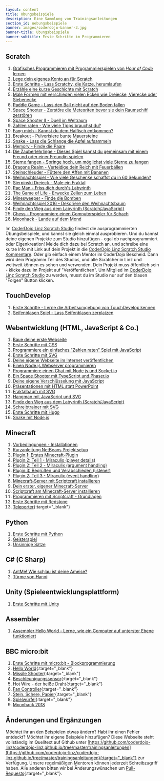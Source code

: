 ```yaml
---
layout: content
title: Übungsbeispiele
description: Eine Sammlung von Trainingsanleitungen
section_id: uebungsbeispiele
banner: images/coderdojo-banner-3.jpg
banner-title: Übungsbeispiele
banner-subtitle: Erste Schritte im Programmieren
---
```


## Scratch

1. [Grafisches Programmieren mit Programmierspielen von *Hour of Code* lernen](/trainingsanleitungen/scratch/hour-of-code.html)
1. [Lege dein eigenes Konto an für Scratch](/trainingsanleitungen/scratch/scratch-konto-anlegen.html)
1. [Erste Schritte - Lass Scratchy, die Katze, herumlaufen](/trainingsanleitungen/scratch/scratch-erste-schritte.html)
1. [Erzähle eine kurze Geschichte mit Scratch](/trainingsanleitungen/scratch/scratch-geschichte-katze-und-ente.html)
1. [Male Formen mit verschieden vielen Ecken wie Dreiecke, Vierecke oder Siebenecke](/trainingsanleitungen/scratch/scratch-n-ecke-malen.html)
1. [Paddle Game - Lass den Ball nicht auf den Boden fallen](/trainingsanleitungen/scratch/scratch-paddle-game.html)
1. [Space Shooter - Zerstöre die Meteoriten bevor sie dein Raumschiff zerstören](/trainingsanleitungen/scratch/scratch-space-shooter.html)
1. [Space Shooter II - Duell im Weltraum](/trainingsanleitungen/scratch/scratch-space-shooter-2.html)
1. [Zahlen raten - Wie viele Tipps brauchst du?](/trainingsanleitungen/scratch/scratch-zahlenraten.html)
1. [Fang mich - Kannst du dem Haifisch entkommen?](/trainingsanleitungen/scratch/scratch-fang-mich.html)
1. [Breakout - Pulverisiere bunte Mauersteine](/trainingsanleitungen/scratch/scratch-breakout.html)
1. [Snake - Lass die Schlange die Äpfel aufsammeln](/trainingsanleitungen/scratch/scratch-snake.html)
1. [Memory - Finde die Paare](/trainingsanleitungen/scratch/scratch-memory.html)
1. [Die Zauberlehrlinge - Dieses Spiel kannst du gemeinsam mit einem Freund oder einer Freundin spielen](/trainingsanleitungen/scratch/scratch-zauberlehrlinge.html)
1. [Sterne fangen - Springe hoch, um möglichst viele Sterne zu fangen](/trainingsanleitungen/scratch/scratch-sterne-fangen.html)
1. [Dragons Realm - Verteidige dein Reich mit Feuerbällen](/trainingsanleitungen/scratch/scratch-dragons-realm.html)
1. [Steinschleuder - Füttere den Affen mit Bananen](/trainingsanleitungen/scratch/scratch-slingshot.html)
1. [Weihnachtsspiel - Wie viele Geschenke schaffst du in 60 Sekunden?](/trainingsanleitungen/scratch/scratch-weihnachten.html)
1. [Sierpinski Dreieck - Male ein Fraktal](/trainingsanleitungen/scratch/scratch-sierpinski-dreieck.html)
1. [Pac Man - Friss dich durch's Labyrinth](/trainingsanleitungen/scratch/scratch-pac-man.html)
1. [The Game of Life - Erwecke Zellen zum Leben](/trainingsanleitungen/scratch/scratch-the-game-of-life.html)
1. [Minesweeper - Finde die Bomben](/trainingsanleitungen/scratch/scratch-minesweeper.html)
1. [Weihnachtsspiel 2016 - Dekoriere den Weihnachtsbaum](/trainingsanleitungen/scratch/scratch-weihnachten-2016.html)
1. [Finde den Weg aus dem Labyrinth (Scratch/JavaScript)](/trainingsanleitungen/scratch/scratch-labyrinth.html)
1. [Chess - Programmiere einen Computerspieler für Schach](/trainingsanleitungen/scratch/scratch-chess.html)
1. [Moonhack - Lande auf dem Mond](/trainingsanleitungen/scratch/scratch-moonhack.html)

Im [CoderDojo Linz Scratch Studio](https://scratch.mit.edu/studios/4562124/) findest die ausprogrammierten Übungsbeispiele, und kannst sie gleich einmal ausprobieren. Und du kannst deine eigenen Projekte zum Studio hinzufügen - egal ob nachprogrammiert oder Eigenkreation! Melde dich dazu bei Scratch an, und schreibe eine kurze Info mit Link auf dein Projekt in die [CoderDojo Linz Scratch Studio Kommentare](https://scratch.mit.edu/studios/4562124/comments/). Oder gib einfach einem Mentor im CoderDojo Bescheid. Dann wird dein Programm Teil des Studios, und alle Scratcher in Linz und weltweit können es sehen und verwenden. Dein Projekt muss öffentlich sein - klicke dazu im Projekt auf "Veröffentlichen". Um Mitglied im [CoderDojo Linz Scratch Studio](https://scratch.mit.edu/studios/4562124/) zu werden, musst du im Studio nur auf den blauen "Folgen" Button klicken.

## TouchDevelop

1. [Erste Schritte - Lerne die Arbeitsumgebung von TouchDevelop kennen](/trainingsanleitungen/touch-develop/erste-schritte.html)
2. [Seifenblasen Spiel - Lass Seifenblasen zerplatzen](/trainingsanleitungen/touch-develop/seifenblasen-spiel.html)

## Webentwicklung (HTML, JavaScript & Co.)

1. [Baue deine erste Webseite](/trainingsanleitungen/web/html-meine-erste-webseite.html)
1. [Erste Schritte mit CSS](/trainingsanleitungen/web/erste-schritte-mit-css.html)
1. [Programmiere ein einfaches "Zahlen raten" Spiel mit JavaScript](/trainingsanleitungen/web/javascript-zahlen-raten.html)
1. [Erste Schritte mit SVG](/trainingsanleitungen/web/erste-schritte-mit-svg.html)
1. [Deine eigene Webseite im Internet veröffentlichen](/trainingsanleitungen/web/dreamspark-azure.html)
1. [Einen Node.js Webserver programmieren](/trainingsanleitungen/web/nodejs-webserver.html)
1. [Programmiere einen Chat mit Node.js und Socket.io](/trainingsanleitungen/web/nodejs-socketio-chat.html)
1. [Ein Space Shooter mit TypeScript und Phaser.io](/trainingsanleitungen/web/space-shooter.html)
1. [Deine eigene Verschlüsselung mit JavaScript](/trainingsanleitungen/web/caesar-verschluesseln.html)
1. [Präsentationen mit HTML statt PowerPoint](/trainingsanleitungen/web/html-prasentationen.html)
1. [Fraktalbaum mit SVG](/trainingsanleitungen/web/svg-fraktalbaum.html)
1. [Hangman mit JavaScript und SVG](/trainingsanleitungen/web/hangman.html)
1. [Finde den Weg aus dem Labyrinth (Scratch/JavaScript)](/trainingsanleitungen/web/labyrinth-mit-svg.html)
1. [Schreibtrainer mit SVG](/trainingsanleitungen/web/svg-schreibtrainer.html)
1. [Erste Schritte mit Hugo](/trainingsanleitungen/web/erste-schritte-mit-hugo.html)
1. [Snake mit Node.js](/trainingsanleitungen/web/snake-mit-nodejs.html)

## Minecraft

1. [Vorbedingungen - Installationen](/trainingsanleitungen/minecraft-plugins/01_installationen.html)
1. [Kurzanleitung NetBeans Projektsetup](/trainingsanleitungen/minecraft-plugins/netbeans_cheatsheet.html)
1. [Plugin 1: Erstes Minecraft-Plugin](/trainingsanleitungen/minecraft-plugins/02_first-plugin.html)
1. [Plugin 2: Teil 1 - Miraculix (player details)](/trainingsanleitungen/minecraft-plugins/03_getafix-Player.html)
1. [Plugin 2: Teil 2 - Miraculix (argument handling)](/trainingsanleitungen/minecraft-plugins/04_getafix-Arguments.html)
1. [Plugin 3: Begrüßen und Verabschieden (listener)](/trainingsanleitungen/minecraft-plugins/05_welcome-Listener.html)
1. [Plugin 2: Teil 3 - Miraculix (event handling)](/trainingsanleitungen/minecraft-plugins/06_getafix-MagicPotion.html)
1. [Minecraft-Server mit Scriptcraft installieren](/trainingsanleitungen/minecraft-plugins/lokaler-minecraft-server.html)
1. [Dein erster, eigener Minecraft-Server](/trainingsanleitungen/minecraft-plugins/minecraft-server.html)
1. [Scriptcraft am Minecraft-Server installieren](/trainingsanleitungen/minecraft-plugins/07_spigot_scriptcraft_docker.html)
1. [Programmieren mit Scriptcraft - Grundlagen](/trainingsanleitungen/minecraft-plugins/08_scriptcraft_basics.html)
1. [Erste Schritte mit Redstone](/trainingsanleitungen/minecraft-plugins/erste-schritte-mit-redstone.html)
1. [Teleporter](https://github.com/weidingerhp/coderdojo_minecraft_teleporter/blob/master/doc/readme.md){:target="_blank"}

## Python

1. [Erste Schritte mit Python](/trainingsanleitungen/python/python-erste-schritte.html)
1. [Geisterspiel](/trainingsanleitungen/python/python-geisterspiel.html)
1. [Unsinnige Sätze](/trainingsanleitungen/python/python-unsinnige-saetze.html)

## C# (C Sharp)

1. [AntMe! Wie schlau ist deine Ameise?](/trainingsanleitungen/csharp/ant-me.html)
1. [Türme von Hanoi](/trainingsanleitungen/csharp/towers-of-hanoi.html)

## Unity (Spieleentwicklungsplattform)

1. [Erste Schritte mit Unity](/trainingsanleitungen/unity/erste-schritte-mit-unity.html)

## Assembler

1. [Assembler Hello World - Lerne, wie ein Computer auf unterster Ebene funktioniert](/trainingsanleitungen/fundamentals/assembler-hello-world.html)

## BBC micro:bit

1. [Erste Schritte mit micro:bit - Blockprogrammierung](/trainingsanleitungen/microbit/microbit_ErsteSchritte_Block.html)
1. [Hello World](https://github.com/coderdojo-wien/exercises/tree/master/microbit/Hello_World){:target="_blank"}
1. [Missile Shooter](https://github.com/coderdojo-wien/exercises/tree/master/microbit/MissileShooter){:target="_blank"}
1. [Beschleunigungssensor](https://github.com/coderdojo-wien/exercises/tree/master/microbit/Beschleunigung){:target="_blank"}
1. [Hot Wire - der heiße Draht](https://github.com/coderdojo-wien/exercises/tree/master/microbit/HotWire){:target="_blank"}
1. [Fan Controller](https://github.com/coderdojo-wien/exercises/tree/master/microbit/Fan_Controller){:target="_blank"}
1. [Stein, Schere, Papier](https://github.com/coderdojo-wien/exercises/tree/master/microbit/RockPaperScissors){:target="_blank"}
1. [Spielwürfel](https://github.com/coderdojo-wien/exercises/tree/master/microbit/Spielwuerfel){:target="_blank"}
1. [Moonhack 2018](/trainingsanleitungen/microbit/microbit_Moonhack_2018.html)

## Änderungen und Ergänzungen

Möchtet ihr an den Beispielen etwas ändern? Habt ihr einen Fehler entdeckt? Möchtet ihr eigene Beispiele hinzufügen? Diese Webseite steht vollständig im Quelltext auf Github unter [https://github.com/coderdojo-linz/coderdojo-linz.github.io/tree/master/trainingsanleitungen](https://github.com/coderdojo-linz/coderdojo-linz.github.io/tree/master/trainingsanleitungen){:target="_blank"} zur Verfügung. Unsere regelmäßigen Mentoren können jederzeit Schreibzugriff haben. Alle anderen bitten wir bei Änderungswünschen um [Pull-Requests](https://help.github.com/articles/using-pull-requests/){:target="_blank"}.
